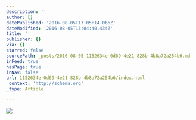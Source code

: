 ```yaml
---
description: ''
author: []
datePublished: '2016-08-05T13:05:14.066Z'
dateModified: '2016-08-05T13:04:40.434Z'
title: ''
publisher: {}
via: {}
starred: false
sourcePath: _posts/2016-08-05-1152634e-0d69-4e21-828b-4b8a72a254b6.md
inFeed: true
hasPage: true
inNav: false
url: 1152634e-0d69-4e21-828b-4b8a72a254b6/index.html
_context: 'http://schema.org'
_type: Article

---
```

![](https://the-grid-user-content.s3-us-west-2.amazonaws.com/22a4ac87-fb36-4a25-aafe-64b93ac1dfa1.jpg)